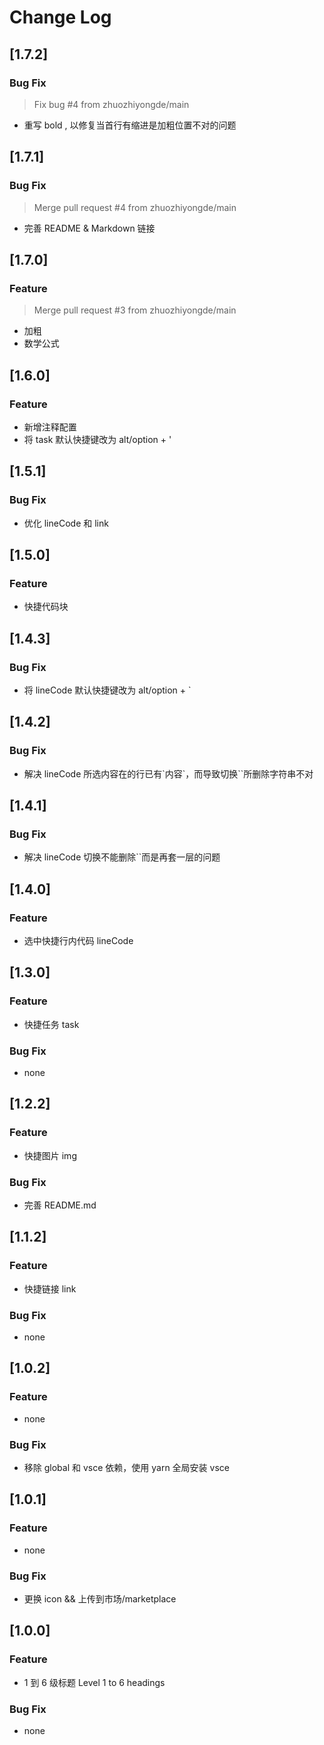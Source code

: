 # Change Log

## [1.7.2]

### Bug Fix

> Fix bug #4 from zhuozhiyongde/main

- 重写 bold , 以修复当首行有缩进是加粗位置不对的问题

## [1.7.1]

### Bug Fix

> Merge pull request #4 from zhuozhiyongde/main

- 完善 README & Markdown 链接

## [1.7.0]

### Feature

> Merge pull request #3 from zhuozhiyongde/main

- 加粗
- 数学公式

## [1.6.0]

### Feature

- 新增注释配置
- 将 task 默认快捷键改为 alt/option + '

## [1.5.1]

### Bug Fix

- 优化 lineCode 和 link

## [1.5.0]

### Feature

- 快捷代码块

## [1.4.3]

### Bug Fix

- 将 lineCode 默认快捷键改为 alt/option + \`

## [1.4.2]

### Bug Fix

- 解决 lineCode 所选内容在的行已有\`内容\`，而导致切换\`\`所删除字符串不对

## [1.4.1]

### Bug Fix

- 解决 lineCode 切换不能删除``而是再套一层的问题

## [1.4.0]

### Feature

- 选中快捷行内代码 lineCode

## [1.3.0]

### Feature

- 快捷任务 task

### Bug Fix

- none

## [1.2.2]

### Feature

- 快捷图片 img

### Bug Fix

- 完善 README.md

## [1.1.2]

### Feature

- 快捷链接 link

### Bug Fix

- none

## [1.0.2]

### Feature

- none

### Bug Fix

- 移除 global 和 vsce 依赖，使用 yarn 全局安装 vsce

## [1.0.1]

### Feature

- none

### Bug Fix

- 更换 icon && 上传到市场/marketplace

## [1.0.0]

### Feature

- 1 到 6 级标题 Level 1 to 6 headings

### Bug Fix

- none
